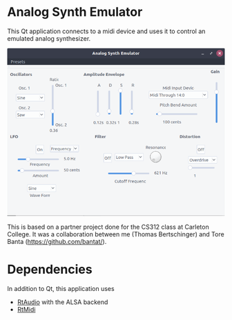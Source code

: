 # Analog Synth Emulator

This Qt application connects to a midi device and uses it to control an emulated analog synthesizer. 

![Analog Synth Emulator](img/example.png)

This is based on a partner project done for the CS312 class at Carleton College. It was a collaboration between me (Thomas Bertschinger) and Tore Banta (https://github.com/bantat/). 

# Dependencies

In addition to Qt, this application uses 
* [RtAudio](https://www.music.mcgill.ca/~gary/rtaudio/) with the ALSA backend
* [RtMidi](https://www.music.mcgill.ca/~gary/rtmidi/)
